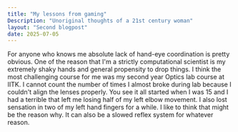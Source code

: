 ```yaml
---
title: "My lessons from gaming"
Description: "Unoriginal thoughts of a 21st century woman"
layout: "Second blogpost"
date: 2025-07-05
---
```


For anyone who knows me absolute lack of hand-eye coordination is pretty obvious. One of the reason that I'm a strictly computational scientist is my extremely shaky hands and general propensity to drop things. I think the most challenging course for me was my second year Optics lab course at IITK. I cannot count the number of times I almost broke during lab because I couldn't align the lenses properly. You see it all started when I was 15 and I had a terrible that left me losing half of my left elbow movement. I also lost sensation in two of my left hand fingers for a while. I like to think that might be the reason why. It can also be a slowed reflex system for whatever reason.
